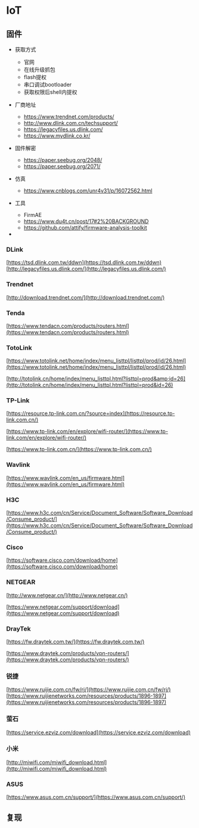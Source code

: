 # IoT

## 固件

+ 获取方式

  + 官网
  + 在线升级抓包
  + flash提权
  + 串口调试bootloader
  + 获取权限后shell内提权
+ 厂商地址

  + https://www.trendnet.com/products/
  + http://www.dlink.com.cn/techsupport/
  + https://legacyfiles.us.dlink.com/
  + https://www.mydlink.co.kr/
+ 固件解密

  + https://paper.seebug.org/2048/
  + https://paper.seebug.org/2071/
+ 仿真

  + https://www.cnblogs.com/unr4v31/p/16072562.html
+ 工具

  + FirmAE
  + https://www.du4t.cn/post/17#2%20BACKGROUND
  + https://github.com/attify/firmware-analysis-toolkit
+ 

### DLink

[https://tsd.dlink.com.tw/ddwn](https://tsd.dlink.com.tw/ddwn)
[http://legacyfiles.us.dlink.com/](http://legacyfiles.us.dlink.com/)

### Trendnet

[http://download.trendnet.com/](http://download.trendnet.com/)

### Tenda

[https://www.tendacn.com/products/routers.html](https://www.tendacn.com/products/routers.html)

### TotoLink

[https://www.totolink.net/home/index/menu_listtpl/listtpl/prod/id/26.html](https://www.totolink.net/home/index/menu_listtpl/listtpl/prod/id/26.html)

[http://totolink.cn/home/index/menu_listtpl.html?listtpl=prod&amp;id=26](http://totolink.cn/home/index/menu_listtpl.html?listtpl=prod&id=26)

### TP-Link

[https://resource.tp-link.com.cn/?source=index](https://resource.tp-link.com.cn/)

[https://www.tp-link.com/en/explore/wifi-router/](https://www.tp-link.com/en/explore/wifi-router/)

[https://www.tp-link.com.cn/](https://www.tp-link.com.cn/)

### Wavlink

[https://www.wavlink.com/en_us/firmware.html](https://www.wavlink.com/en_us/firmware.html)

### H3C

[https://www.h3c.com/cn/Service/Document_Software/Software_Download/Consume_product/](https://www.h3c.com/cn/Service/Document_Software/Software_Download/Consume_product/)

### Cisco

[https://software.cisco.com/download/home](https://software.cisco.com/download/home)

### NETGEAR

[http://www.netgear.cn/](http://www.netgear.cn/)

[https://www.netgear.com/support/download](https://www.netgear.com/support/download)

### DrayTek

[https://fw.draytek.com.tw/](https://fw.draytek.com.tw/)

[https://www.draytek.com/products/vpn-routers/](https://www.draytek.com/products/vpn-routers/)

### 锐捷

[https://www.ruijie.com.cn/fw/rj/](https://www.ruijie.com.cn/fw/rj/)
[https://www.ruijienetworks.com/resources/products/1896-1897](https://www.ruijienetworks.com/resources/products/1896-1897)

### 萤石

[https://service.ezviz.com/download](https://service.ezviz.com/download)

### 小米

[http://miwifi.com/miwifi_download.html](http://miwifi.com/miwifi_download.html)

### ASUS

[https://www.asus.com.cn/support/](https://www.asus.com.cn/support/)

## 复现
